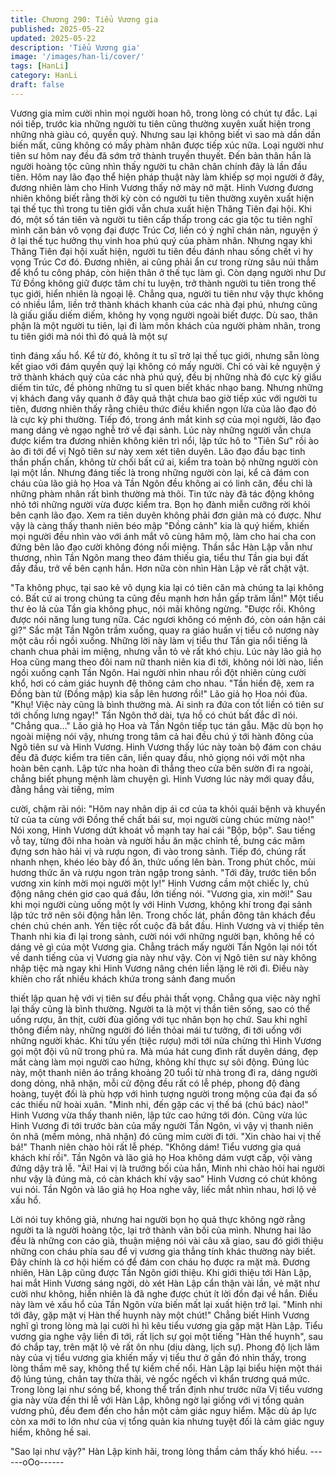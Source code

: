 ```yaml
---
title: Chương 290: Tiểu Vương gia
published: 2025-05-22
updated: 2025-05-22
description: 'Tiểu Vương gia'
image: '/images/han-li/cover/'
tags: [HanLi]
category: HanLi
draft: false
---
```


Vương gia mỉm cười nhìn mọi người hoan hô, trong lòng có chút
tự đắc.
Lại nói tiếp, trước kia những người tu tiên cũng thường xuyên
xuất hiện trong những nhà giàu có, quyền quý. Nhưng sau lại
không biết vì sao mà dần dần biến mất, cũng không có mấy phàm
nhân được tiếp xúc nữa. Loại người như tiên sư hôm nay đều đã
sớm trở thành truyền thuyết. Đến bản thân hắn là người hoàng
tộc cũng nhìn thấy người tu chân chân chính đây là lần đầu tiên.
Hôm nay lão đạo thể hiện pháp thuật này làm khiếp sợ mọi người
ở đây, đương nhiên làm cho Hinh Vương thấy nở mày nở mặt.
Hinh Vương đương nhiên không biết rằng thời kỳ còn có người tu
tiên thường xuyên xuất hiện tại thế tục thì trong tu tiên giới vẫn
chưa xuất hiện Thăng Tiên đại hội.
Khi đó, một số tán tiên và người tu tiên cấp thấp trong các gia tộc
tu tiên nghĩ mình căn bản vô vọng đại được Trúc Cơ, liền có ý
nghĩ chán nản, nguyện ý ở lại thế tục hưởng thụ vinh hoa phú quý
của phàm nhân. Nhưng ngay khi Thăng Tiên đại hội xuất hiện,
người tu tiên đều đánh nhau sống chết vì hy vọng Trúc Cơ đó.
Đương nhiên, ai cũng phải ẩn cư trong rừng sâu núi thẳm để khổ
tu công pháp, còn hiện thân ở thế tục làm gì.
Còn dạng người như Dư Tử Đồng không giữ được tâm chí tu
luyện, trở thành người tu tiên trong thế tục giới, hiển nhiên là
ngoại lệ. Chẳng qua, người tu tiên như vậy thực không có nhiều
lắm, liền trở thành khách khanh của các nhà đại phú, nhưng cũng
là giấu giấu diếm diếm, không hy vọng người ngoài biết được.
Dù sao, thân phận là một người tu tiên, lại đi làm môn khách của
người phàm nhân, trong tu tiên giới mà nói thì đó quả là một sự

tình đáng xấu hổ.
Kể từ đó, không ít tu sĩ trở lại thế tục giới, nhưng sẵn lòng kết
giao với đám quyền quý lại không có mấy người. Chỉ có vài kẻ
nguyện ý trở thành khách quý của các nhà phú quý, đều bị những
nhà đó cực kỳ giấu diếm tin tức, đề phòng những tu sĩ quen biết
khác nhạo bang.
Nhưng những vị khách đang vây quanh ở đây quả thật chưa bao
giờ tiếp xúc với người tu tiên, đương nhiên thấy rằng chiêu thức
điều khiển ngọn lửa của lão đạo đó là cực kỳ phi thường.
Tiếp đó, trong ánh mắt kinh sợ của mọi người, lão đạo mang
dáng vẻ ngạo nghễ trở về đại sảnh.
Lúc này những người vẫn chưa được kiểm tra đương nhiên
không kiên trì nổi, lập tức hô to "Tiên Sư" rồi ào ào đi tới để vị
Ngô tiên sư này xem xét tiên duyên.
Lão đạo đầu bạc tinh thần phấn chấn, không từ chối bất cứ ai,
kiểm tra toàn bộ những người còn lại một lần.
Nhưng đáng tiếc là trong những người còn lại, kể cả đám con
cháu của lão giả họ Hoa và Tần Ngôn đều không ai có linh căn,
đều chỉ là những phàm nhân rất bình thường mà thôi.
Tin tức này đã tác động không nhỏ tới những người vừa được
kiểm tra. Bọn họ đành miễn cưỡng rời khỏi bên cạnh lão đạo.
Xem ra tiên duyên không phải đơn giản mà có được.
Như vậy là càng thấy thanh niên béo mập "Đồng cảnh" kia là quý
hiếm, khiến mọi người đều nhìn vào với ánh mắt vô cùng hâm
mộ, làm cho hai cha con đứng bên lão đạo cười không đóng nổi
miệng.
Thần sắc Hàn Lập vẫn như thương, nhìn Tần Ngôn mang theo
đám thiếu gia, tiểu thư Tần gia bụi đất đầy đầu, trở về bên cạnh
hắn. Hơn nữa còn nhìn Hàn Lập vẻ rất chật vật.

"Ta không phục, tại sao kẻ vô dụng kia lại có tiên căn mà chúng ta
lại không có. Bất cứ ai trong chúng ta cũng đều mạnh hơn hắn
gấp trăm lần!" Một tiểu thư ẻo lả của Tần gia không phục, nói mãi
không ngừng.
"Được rồi. Không được nói năng lung tung nữa. Các ngươi không
có mệnh đó, còn oán hận cái gì?" Sắc mặt Tần Ngôn trầm xuống,
quay ra giáo huấn vị tiểu cô nương này một câu rồi ngồi xuống.
Những lời này làm vị tiểu thư Tần gia nổi tiếng là chanh chua phải
im miệng, nhưng vẫn tỏ vẻ rất khó chịu.
Lúc này lão giả họ Hoa cũng mang theo đôi nam nữ thanh niên
kia đi tới, không nói lời nào, liền ngồi xuống cạnh Tần Ngôn.
Hai người nhìn nhau rồi đột nhiên cùng cười khổ, hơi có cảm giác
huynh đệ thông cảm cho nhau.
"Tần hiền đệ, xem ra Đồng bàn tử (Đồng mập) kia sắp lên hương
rồi!" Lão giả họ Hoa nói đùa.
"Khụ! Việc này cũng là bình thường mà. Ai sinh ra đứa con tốt liền
có tiên sư tới chống lưng ngay!" Tần Ngôn thở dài, tựa hồ có chút
bất đắc dĩ nói.
"Chẳng qua…"
Lão giả họ Hoa và Tần Ngôn tiếp tục tán gẫu.
Mặc dù bọn họ ngoài miệng nói vậy, nhưng trong tâm cả hai đều
chú ý tới hành đông của Ngô tiên sư và Hinh Vương.
Hinh Vương thấy lúc này toàn bộ đám con cháu đều đã được
kiểm tra tiên căn, liền quay đầu, nhỏ giọng nói với một nha hoàn
bên cạnh.
Lập tức nha hoàn đi thẳng theo cửa bên sườn đi ra ngoài, chẳng
biết phụng mệnh làm chuyện gì.
Hinh Vương lúc này mới quay đầu, đằng hắng vài tiếng, mỉm

cười, chậm rãi nói:
"Hôm nay nhân dịp ái cơ của ta khỏi quái bệnh và khuyển tử của
ta cùng với Đồng thế chất bái sư, mọi người cùng chúc mừng
nào!"
Nói xong, Hinh Vương dứt khoát vỗ mạnh tay hai cái "Bộp, bộp".
Sau tiếng vỗ tay, từng đôi nha hoàn và người hầu ăn mặc chỉnh
tề, bưng các mâm đựng sơn hào hải vị và rượu ngon, đi vào trong
sảnh.
Tiếp đó, chúng rất nhanh nhẹn, khéo léo bày đồ ăn, thức uống lên
bàn. Trong phút chốc, mùi hương thức ăn và rượu ngon tràn ngập
trong sảnh.
"Tới đây, trước tiên bổn vương xin kính mời mọi người một ly!"
Hinh Vương cầm một chiếc ly, chủ động nâng chén giơ cao quá
đầu, lớn tiếng nói.
"Vương gia, xin mời!"
Sau khi mọi người cùng uống một ly với Hinh Vương, không khí
trong đại sảnh lập tức trở nên sôi động hẳn lên.
Trong chốc lát, phần đông tân khách đều chén chú chén anh.
Yến tiệc rốt cuộc đã bắt đầu.
Hinh Vương và vị thiếp tên Thanh nhi kia đi lại trong sảnh, cười
nói với những người bạn, không hề có dáng vẻ gì của một Vương
gia.
Chẳng trách mấy người Tần Ngôn lại nói tốt về danh tiếng của vị
Vương gia này như vậy.
Còn vị Ngô tiên sư này không nhập tiệc mà ngay khi Hinh Vương
nâng chén liền lặng lẽ rời đi.
Điều này khíên cho rất nhiều khách khứa trong sảnh đang muốn

thiết lập quan hệ với vị tiên sư đều phải thất vọng.
Chẳng qua việc này nghĩ lại thấy cũng là bình thường. Người ta là
một vị thần tiên sống, sao có thể uống rượu, ăn thịt, cười đùa
giống với tục nhân bọn họ chứ.
Sau khi nghĩ thông điểm này, những người đó liền thỏai mái tư
tưởng, đi tới uống với những người khác.
Khi tửu yến (tiệc rượu) mới tới nửa chừng thì Hinh Vương gọi một
đội vũ nữ trong phủ ra. Mà múa hát cung đình rất duyên dáng,
đẹp mắt càng làm mọi người cao hứng, không khí thực sự sôi
động.
Đúng lúc này, một thanh niên áo trắng khoảng 20 tuổi từ nhà
trong đi ra, dáng người dong dỏng, nhã nhặn, mỗi cử động đều
rất có lễ phép, phong độ đàng hoàng, tuyệt đối là phù hợp với
hình tượng người trong mộng của đại đa số các thiếu nữ hoài
xuân.
"Minh nhi, đến gặp các vị thế bá (chú bác) nào!" Hinh Vương vừa
thấy thanh niên, lập tức cao hứng tới đón.
Cũng vừa lúc Hinh Vương đi tới trước bàn của mấy người Tần
Ngôn, vì vậy vị thanh niên ôn nhã (mềm mỏng, nhã nhặn) đó cũng
mỉm cười đi tới.
"Xin chào hai vị thế bá!" Thanh niên chào hỏi rất lễ phép.
"Không dám! Tiểu vương gia quá khách khí rồi".
Tần Ngôn và lão giả họ Hoa không dám vượt cấp, vội vàng đứng
dậy trả lễ.
"Ài! Hai vị là trưởng bối của hắn, Minh nhi chào hỏi hai người như
vậy là đúng mà, có càn khách khí vậy sao" Hinh Vương có chút
không vui nói.
Tần Ngôn và lão giả họ Hoa nghe vây, liếc mắt nhìn nhau, hơi lộ
vẻ xấu hổ.

Lời nói tuy không giả, nhưng hai người bọn họ quả thực không
ngờ rằng người ta là người hoàng tộc, lại trở thành vãn bối của
mình.
Nhưng hai lão đều là những con cáo già, thuận miệng nói vài câu
xã giao, sau đó giới thiệu những con cháu phía sau để vị vương
gia thẳng tính khác thường này biết. Đây chính là cơ hội hiếm có
để đám con cháu họ được ra mặt mà.
Đương nhiên, Hàn Lập cũng được Tần Ngôn giới thiệu.
Khi giới thiệu tới Hàn Lập, hai mắt Hinh Vương sáng ngời, dò xét
Hàn Lập cẩn thận vài lần, vẻ mặt như cười như không, hiển nhiên
là đã nghe được chút ít lời đồn đại về hắn.
Điều này làm vẻ xấu hổ của Tần Ngôn vừa biến mất lại xuất hiện
trở lại.
"Minh nhi tới đây, gặp mặt vị Hàn thế huynh này một chút!"
Chẳng biết Hinh Vương nghĩ gì trong lòng mà lại cười hì hì kêu
tiểu vương gia gặp mặt Hàn Lập.
Tiểu vương gia nghe vậy liền đi tới, rất lịch sự gọi một tiếng "Hàn
thế huynh", sau đó chắp tay, trên mặt lộ vẻ rất ôn nhu (dịu dàng,
lịch sự).
Phong độ lịch lãm này của vị tiểu vương gia khiến mấy vị tiểu thư
ở gần đó nhìn thấy, trong lòng thầm mê say, không thể tự kiềm
chế nổi.
Hàn Lập lại biểu hiện một thái độ lúng túng, chân tay thừa thãi, vẻ
ngốc ngếch vì khẩn trương quá mức. Trong lòng lại như sóng bể,
khong thể trấn định như trước nữa
Vị tiểu vương gia này vừa đến thi lễ với Hàn Lập, không ngờ lại
giống với vị tổng quản vương phủ, đều đem đến cho hắn một cảm
giác nguy hiểm. Mặc dù áp lực còn xa mới to lớn như của vị tổng
quản kia nhưng tuyệt đối là cảm giác nguy hiểm, không hề sai.

"Sao lại như vậy?" Hàn Lập kinh hãi, trong lòng thầm cảm thấy
khó hiểu.
------oOo------
